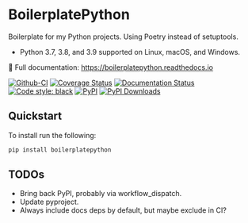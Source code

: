 # BoilerplatePython

Boilerplate for my Python projects. Using Poetry instead of setuptools.

* Python 3.7, 3.8, and 3.9 supported on Linux, macOS, and Windows.

📖 Full documentation: https://boilerplatepython.readthedocs.io

[![Github-CI][github-ci]][github-link]
[![Coverage Status][codecov-badge]][codecov-link]
[![Documentation Status][rtd-badge]][rtd-link]
[![Code style: black][black-badge]][black-link]
[![PyPI][pypi-badge]][pypi-link]
[![PyPI Downloads][pypi-dl-badge]][pypi-dl-link]

[github-ci]: https://github.com/Robpol86/boilerplatepython/actions/workflows/ci.yml/badge.svg?branch=main
[github-link]: https://github.com/Robpol86/boilerplatepython/actions/workflows/ci.yml
[codecov-badge]: https://codecov.io/gh/Robpol86/boilerplatepython/branch/main/graph/badge.svg
[codecov-link]: https://codecov.io/gh/Robpol86/boilerplatepython
[rtd-badge]: https://readthedocs.org/projects/boilerplatepython/badge/?version=latest
[rtd-link]: https://boilerplatepython.readthedocs.io/en/latest/?badge=latest
[black-badge]: https://img.shields.io/badge/code%20style-black-000000.svg
[black-link]: https://github.com/ambv/black
[pypi-badge]: https://img.shields.io/pypi/v/boilerplatepython.svg
[pypi-link]: https://pypi.org/project/boilerplatepython
[pypi-dl-badge]: https://img.shields.io/pypi/dw/boilerplatepython?label=pypi%20downloads
[pypi-dl-link]: https://pypistats.org/packages/boilerplatepython

## Quickstart

To install run the following:

```bash
pip install boilerplatepython
```

## TODOs

* Bring back PyPI, probably via workflow_dispatch.
* Update pyproject.
* Always include docs deps by default, but maybe exclude in CI?
